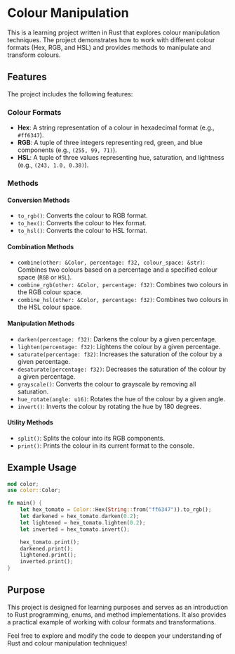# Colour Manipulation

This is a learning project written in Rust that explores colour manipulation techniques. The project demonstrates how to work with different colour formats (Hex, RGB, and HSL) and provides methods to manipulate and transform colours.

## Features

The project includes the following features:

### Colour Formats
- **Hex**: A string representation of a colour in hexadecimal format (e.g., `#ff6347`).
- **RGB**: A tuple of three integers representing red, green, and blue components (e.g., `(255, 99, 71)`).
- **HSL**: A tuple of three values representing hue, saturation, and lightness (e.g., `(243, 1.0, 0.38)`).

### Methods

#### Conversion Methods
- `to_rgb()`: Converts the colour to RGB format.
- `to_hex()`: Converts the colour to Hex format.
- `to_hsl()`: Converts the colour to HSL format.

#### Combination Methods
- `combine(other: &Color, percentage: f32, colour_space: &str)`: Combines two colours based on a percentage and a specified colour space (`RGB` or `HSL`).
- `combine_rgb(other: &Color, percentage: f32)`: Combines two colours in the RGB colour space.
- `combine_hsl(other: &Color, percentage: f32)`: Combines two colours in the HSL colour space.

#### Manipulation Methods
- `darken(percentage: f32)`: Darkens the colour by a given percentage.
- `lighten(percentage: f32)`: Lightens the colour by a given percentage.
- `saturate(percentage: f32)`: Increases the saturation of the colour by a given percentage.
- `desaturate(percentage: f32)`: Decreases the saturation of the colour by a given percentage.
- `grayscale()`: Converts the colour to grayscale by removing all saturation.
- `hue_rotate(angle: u16)`: Rotates the hue of the colour by a given angle.
- `invert()`: Inverts the colour by rotating the hue by 180 degrees.

#### Utility Methods
- `split()`: Splits the colour into its RGB components.
- `print()`: Prints the colour in its current format to the console.

## Example Usage

```rust
mod color;
use color::Color;

fn main() {
    let hex_tomato = Color::Hex(String::from("ff6347")).to_rgb();
    let darkened = hex_tomato.darken(0.2);
    let lightened = hex_tomato.lighten(0.2);
    let inverted = hex_tomato.invert();

    hex_tomato.print();
    darkened.print();
    lightened.print();
    inverted.print();
}
```

## Purpose

This project is designed for learning purposes and serves as an introduction to Rust programming, enums, and method implementations. It also provides a practical example of working with colour formats and transformations.

Feel free to explore and modify the code to deepen your understanding of Rust and colour manipulation techniques!
